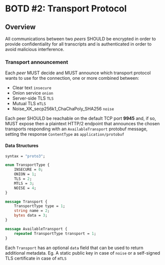 # BOTD #2: Transport Protocol


## Overview

All communications between two *peers* SHOULD be encrypted in order to provide confidentiality for all transcripts and is authenticated in order to avoid malicious interference. 



### Transport announcement

Each *peer* MUST decide and MUST announce which transport protocol wants to use for the connection, one or more combined between:


* Clear text `insecure`
* Onion service `onion`
* Server-side TLS `TLS`
* Mutual TLS `mTLS`
* Noise_XK_secp256k1_ChaChaPoly_SHA256 `noise`


Each peer SHOULD be reachable on the default TCP port **9945** and, if so, MUST expose then a plaintext HTTP/2 endpoint that announces the chosen transports responding with an `AvailableTransport` protobuf message, setting the response `ContentType` as `application/protobuf`


#### Data Structures

```protobuf
syntax = "proto3";

enum TransportType {
	INSECURE = 0;
	ONION = 1;
	TLS = 2;
	MTLS = 3;
	NOISE = 4;
}

message Transport {
	TransportType type = 1;
	string name = 2;
	bytes data = 3;
}

message AvailableTransport {
	repeated TransportType transport = 1;
}

```

Each `Transport` has an optional `data` field that can be used to return additional metadata. Eg. A static public key in case of `noise` or a self-signed TLS certificate in case of `mTLS`









	
